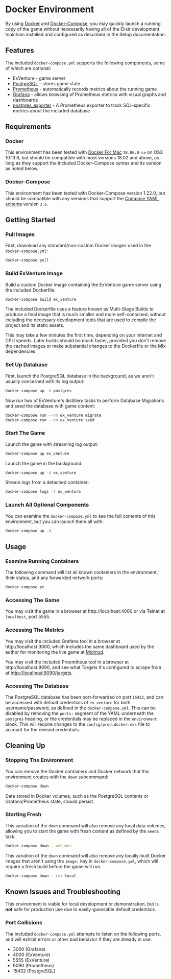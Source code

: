 # Docker Environment

By using [Docker][docker] and [Docker-Compose][docker-compose], you may quickly launch a running copy of the game without necessarily having all of the Elixir development toolchain installed and configured as described in the Setup documentation.

## Features

The included `docker-compose.yml` supports the following components, some of which are optional:

- ExVenture - game server
- [PostgreSQL][postgresql] - stores game state
- [Prometheus][prometheus] - automatically records metrics about the running game
- [Grafana][grafana] - allows browsing of Prometheus metrics with visual graphs and dashboards
- [postgres_exporter][postgres_exporter] - A Prometheus exporter to track SQL-specific metrics about the included database

## Requirements

### Docker

This environment has been tested with [Docker For Mac][docker-for-mac] `18.06.0-ce` on OSX 10.13.6, but should be compatible with most versions 18.02 and above, as long as they support the included Docker-Compose syntax and its version as noted below.

### Docker-Compose

This environment has been tested with Docker-Compose version 1.22.0, but should be compatible with any versions that support the [Compose YAML schema][compose-file] version `3.6`.

## Getting Started

### Pull Images

First, download any standard/non-custom Docker images used in the `docker-compose.yml`:

```bash
docker-compose pull
```

### Build ExVenture Image

Build a custom Docker image containing the ExVenture game server using the included Dockerfile:

```bash
docker-compose build ex_venture
```

The included Dockerfile uses a feature known as Multi-Stage Builds to produce a final image that is much smaller and more self-contained, without including the necessary development tools that are used to compile the project and its static assets.

This may take a few minutes the first time, depending on your internet and CPU speeds. Later builds should be much faster, provided you don't remove the cached images or make substantial changes to the Dockerfile or the Mix dependencies.

### Set Up Database

First, launch the PostgreSQL database in the background, as we aren't usually concerned with its log output:

```bash
docker-compose up -d postgres
```

Now run two of ExVenture's distillery tasks to perform Database Migrations and seed the database with game content:

```bash
docker-compose run --rm ex_venture migrate
docker-compose run --rm ex_venture seed
```

### Start The Game

Launch the game with streaming log output:

```bash
docker-compose up ex_venture
```

Launch the game in the background:

```bash
docker-compose up -d ex_venture
```

Stream logs from a detached container:

```bash
docker-compose logs -f ex_venture
```

### Launch All Optional Components

You can examine the `docker-compose.yml` to see the full contents of this environment, but you can launch them all with:

```bash
docker-compose up -d
```

## Usage

### Examine Running Containers

The following command will list all known containers in the environment, their status, and any forwarded network ports:

```bash
docker-compose ps
```

### Accessing The Game

You may visit the game in a browser at http://localhost:4000 or via Telnet at `localhost`, port 5555.

### Accessing The Metrics

You may visit the included Grafana tool in a browser at http://localhost:3000, which includes the same dashboard used by the author for monitoring the live game at [Midmud][midmud].

You may visit the included Proemtheus tool in a browser at http://localhost:9090, and see what Targets it's configured to scrape from at [http://localhost:9090/targets](http://localhost:9090/targets).

### Accessing The Database

The PostgreSQL database has been port-forwarded on port `15432`, and can be accessed with default credentials of `ex_venture` for both username/password, as defined in the `docker-compose.yml`. This can be disabled by removing the `ports:` segment of the YAML underneath the `postgres` heading, or the credentials may be replaced in the `environment` block. This will require changes to the `config/prod.docker.exs` file to account for the revised credentials.

## Cleaning Up

### Stopping The Environment

You can remove the Docker containers and Docker network that this environment creates with the `down` subcommand:

```bash
docker-compose down
```

Data stored in Docker volumes, such as the PostgreSQL contents or Grafana/Prometheus state, should persist.

### Starting Fresh

This variation of the `down` command will also remove any local data volumes, allowing you to start the game with fresh content as defined by the `seeds` task.

```bash
docker-compose down --volumes
```

This variation of the `down` command will also remove any locally-built Docker images that aren't using the `image:` key in `docker-compose.yml`, which will require a fresh build before the game will run.

```bash
docker-compose down --rmi local
```

## Known Issues and Troubleshooting

This environment is viable for local development or demonstration, but is **not** safe for production use due to easily-guessable default credentials.

### Port Collisions

The included `docker-compose.yml` attempts to listen on the following ports, and will exhibit errors or other bad behavior if they are already in use:

- 3000 (Grafana)
- 4000 (ExVenture)
- 5555 (ExVenture)
- 9090 (Prometheus)
- 15432 (PostgreSQL)

[compose-file]: https://docs.docker.com/compose/compose-file/
[docker]: https://www.docker.com/why-docker
[docker-compose]: https://docs.docker.com/compose/overview/
[docker-for-mac]: https://docs.docker.com/docker-for-mac/install/
[grafana]: https://grafana.com/
[midmud]: https://midmud.com/
[postgres_exporter]: https://github.com/wrouesnel/postgres_exporter
[postgresql]: https://www.postgresql.org/
[prometheus]: https://prometheus.io/docs/introduction/overview/

